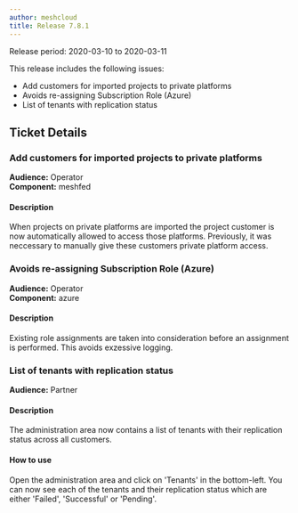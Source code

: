 ```yaml
---
author: meshcloud
title: Release 7.8.1
---
```


Release period: 2020-03-10 to 2020-03-11

This release includes the following issues:
* Add customers for imported projects to private platforms
* Avoids re-assigning Subscription Role (Azure)
* List of tenants with replication status
<!--truncate-->

## Ticket Details
### Add customers for imported projects to private platforms
**Audience:** Operator<br>**Component:** meshfed


#### Description
When projects on private platforms are imported the project customer is now automatically allowed to access those platforms. Previously, it was neccessary to manually give these customers private platform access.

### Avoids re-assigning Subscription Role (Azure)
**Audience:** Operator<br>**Component:** azure


#### Description
Existing role assignments are taken into consideration before an assignment is performed.
This avoids exzessive logging.

### List of tenants with replication status
**Audience:** Partner<br>

#### Description
The administration area now contains a list of tenants with their replication status across all customers.

#### How to use
Open the administration area and click on 'Tenants' in the bottom-left. You can now see each of the tenants
and their replication status which are either 'Failed', 'Successful' or 'Pending'.

